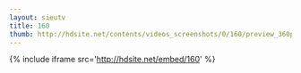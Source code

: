 ```yaml
---
layout: sieutv
title: 160
thumb: http://hdsite.net/contents/videos_screenshots/0/160/preview_360p.mp4.jpg
---
```

{% include iframe src='http://hdsite.net/embed/160' %}
 
